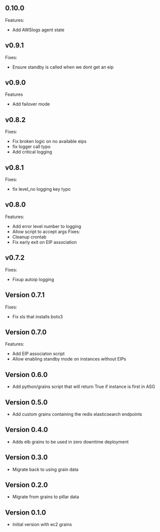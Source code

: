 ## 0.10.0

Features:
* Add AWSlogs agent state

## v0.9.1

Fixes:
* Ensure standby is called when we dont get an eip

## v0.9.0

Features
* Add failover mode

## v0.8.2

Fixes:
* Fix broken logic on no available eips
* fix logger call typo
* Add critical logging

## v0.8.1

Fixes:
* fix level_no logging key typo

## v0.8.0

Features:
* Add error level number to logging
* Allow script to accept args
Fixes:
* Cleanup crontab
* Fix early exit on EIP association

## v0.7.2

Fixes:
* Fixup autoip logging

## Version 0.7.1

Fixes:
* Fix sls that installs boto3

## Version 0.7.0

Features:
* Add EIP associaton script
* Allow enabling standby mode on instances without EIPs

## Version 0.6.0

* Add python/grains script that will return True if instance is first in ASG

## Version 0.5.0

* Add custom grains containing the redis elasticsearch endpoints

## Version 0.4.0

* Adds elb grains to be used in zero downtime deployment

## Version 0.3.0

* Migrate back to using grain data

## Version 0.2.0

* Migrate from grains to pillar data 

## Version 0.1.0

* Initial version with ec2 grains
